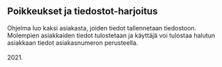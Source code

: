 ## Poikkeukset ja tiedostot-harjoitus

Ohjelma luo kaksi asiakasta, joiden tiedot tallennetaan tiedostoon. Molempien asiakkaiden tiedot tulostetaan ja käyttäjä voi tulostaa halutun asiakkaan tiedot asiakasnumeron perusteella.
<br/>
<br/>
2021.